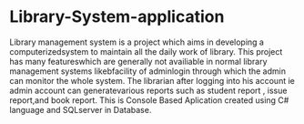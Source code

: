 # Library-System-application

Library management system is a project which aims in developing a computerizedsystem to maintain all the daily work of library.
This project has many featureswhich are generally not availiable in normal library management systems likebfacility of adminlogin through which the admin can monitor the whole system.
The librarian after logging into his account ie admin account can generatevarious reports such as student report , issue report,and book report.
This is Console Based Aplication created using C# language and SQLserver in Database.
